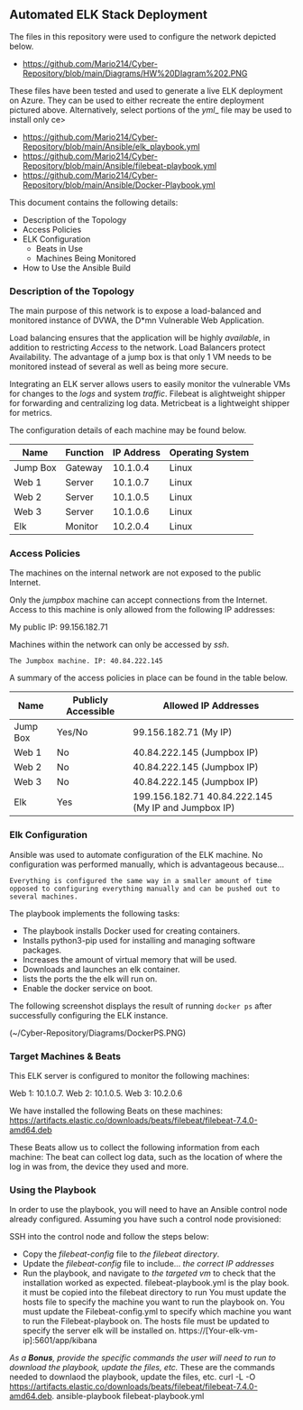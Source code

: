 
## Automated ELK Stack Deployment

The files in this repository were used to configure the network depicted below.

 - https://github.com/Mario214/Cyber-Repository/blob/main/Diagrams/HW%20DIagram%202.PNG

These files have been tested and used to generate a live ELK deployment on Azure. They can be used to either recreate the entire deployment pictured above. Alternatively, select portions of the _yml__ file may be used to install only ce>
  
 - https://github.com/Mario214/Cyber-Repository/blob/main/Ansible/elk_playbook.yml
 - https://github.com/Mario214/Cyber-Repository/blob/main/Ansible/filebeat-playbook.yml
 - https://github.com/Mario214/Cyber-Repository/blob/main/Ansible/Docker-Playbook.yml

This document contains the following details:
- Description of the Topology
- Access Policies
- ELK Configuration
  - Beats in Use
  - Machines Being Monitored
- How to Use the Ansible Build


### Description of the Topology

The main purpose of this network is to expose a load-balanced and monitored instance of DVWA, the D*mn Vulnerable Web Application.

Load balancing ensures that the application will be highly _available_, in addition to restricting _Access_ to the network.
    Load Balancers protect Availability. The advantage of a jump box is that only 1 VM needs to be monitored instead of several as well as being more secure.

Integrating an ELK server allows users to easily monitor the vulnerable VMs for changes to the _logs_ and system _traffic_.
    Filebeat is alightweight shipper for forwarding and centralizing log data.
    Metricbeat is a lightweight shipper for metrics.

The configuration details of each machine may be found below.

| Name     | Function | IP Address | Operating System |
|----------|----------|------------|------------------|
| Jump Box | Gateway  | 10.1.0.4   | Linux            |
| Web 1    | Server   | 10.1.0.7   | Linux            |
| Web 2    | Server   | 10.1.0.5   | Linux            |
| Web 3    | Server   | 10.1.0.6   | Linux            |
| Elk      | Monitor  | 10.2.0.4   | Linux            |

### Access Policies

The machines on the internal network are not exposed to the public Internet.

Only the _jumpbox_ machine can accept connections from the Internet. Access to this machine is only allowed from the following IP addresses:

   My public IP: 99.156.182.71

Machines within the network can only be accessed by _ssh_.

    The Jumpbox machine. IP: 40.84.222.145
    
   A summary of the access policies in place can be found in the table below.

| Name     | Publicly Accessible | Allowed IP Addresses      |
|----------|---------------------|-------------------------- |
| Jump Box | Yes/No              | 99.156.182.71 (My IP)     |
| Web 1    | No                  | 40.84.222.145 (Jumpbox IP)|
| Web 2    | No                  | 40.84.222.145 (Jumpbox IP)|
| Web 3    | No                  | 40.84.222.145 (Jumpbox IP)|
| Elk      | Yes                 | 199.156.182.71 40.84.222.145 (My IP and Jumpbox IP)|
### Elk Configuration

Ansible was used to automate configuration of the ELK machine. No configuration was performed manually, which is advantageous because...

    Everything is configured the same way in a smaller amount of time opposed to configuring everything manually and can be pushed out to several machines.

The playbook implements the following tasks:

-  The playbook installs Docker used for creating containers.
-  Installs python3-pip used for installing and managing software packages.
-  Increases the amount of virtual memory that will be used.
-  Downloads and launches an elk container.
-  lists the ports the the elk will run on.
-  Enable the docker service on boot.

The following screenshot displays the result of running `docker ps` after successfully configuring the ELK instance.

(~/Cyber-Repository/Diagrams/DockerPS.PNG)

### Target Machines & Beats
This ELK server is configured to monitor the following machines:

   Web 1: 10.1.0.7.  Web 2: 10.1.0.5.  Web 3: 10.2.0.6

We have installed the following Beats on these machines:
    https://artifacts.elastic.co/downloads/beats/filebeat/filebeat-7.4.0-amd64.deb

These Beats allow us to collect the following information from each machine:
  The beat can collect log data, such as the location of where the log in was from, the device they used and more.

### Using the Playbook
In order to use the playbook, you will need to have an Ansible control node already configured. Assuming you have such a control node provisioned:

SSH into the control node and follow the steps below:
- Copy the _filebeat-config_ file to _the filebeat directory_.
- Update the _filebeat-config_ file to include... _the correct IP addresses_
- Run the playbook, and navigate to _the targeted vm_ to check that the installation worked as expected.
    filebeat-playbook.yml is the play book. it must be copied into the filebeat directory to run
    You must update the hosts file to specify the machine you want to run the playbook on. You must update the Filebeat-config.yml to specify which machine you want to run the Filebeat-playbook on.
  The hosts file must be updated to specify the server elk will be installed on.
  https://[Your-elk-vm-ip]:5601/app/kibana

_As a **Bonus**, provide the specific commands the user will need to run to download the playbook, update the files, etc._
 These are the commands needed to downlaod the playbook, update the files, etc.
    curl -L -O https://artifacts.elastic.co/downloads/beats/filebeat/filebeat-7.4.0-amd64.deb.
    ansible-playbook filebeat-playbook.yml 
